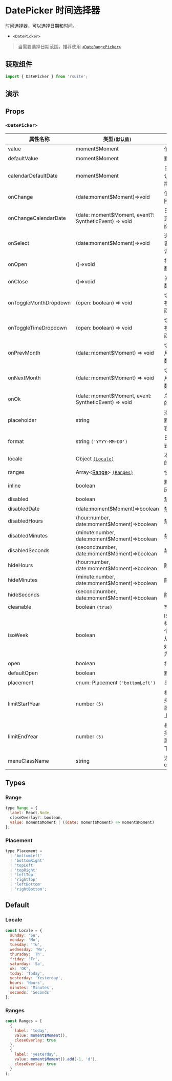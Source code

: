 # DatePicker 时间选择器

时间选择器，可以选择日期和时间。

* `<DatePicker>`

> 当需要选择日期范围，推荐使用 [`<DateRangePicker>`](./date-range-picker)

## 获取组件

```js
import { DatePicker } from 'rsuite';
```

## 演示

<!--{demo}-->

## Props

### `<DatePicker>`

| 属性名称              | 类型`(默认值)`                                           | 描述                                                      |
| --------------------- | -------------------------------------------------------- | --------------------------------------------------------- |
| value                 | moment$Moment                                            | 值`受控`                                                  |
| defaultValue          | moment$Moment                                            | 默认值                                                    |
| calendarDefaultDate   | moment$Moment                                            | 日历面板默认呈现的日期时间                                |
| onChange              | (date:moment$Moment)=>void                               | 值改变后的回调函数                                        |
| onChangeCalendarDate  | (date: moment$Moment, event?: SyntheticEvent) => void    | 日历日期改变后的回调函数                                  |
| onSelect              | (date:moment$Moment)=>void                               | 选择日期或者时间的回调函数                                |
| onOpen                | ()=>void                                                 | 打开回调函数                                              |
| onClose               | ()=>void                                                 | 关闭回调函数                                              |
| onToggleMonthDropdown | (open: boolean) => void                                  | 切换到月份视图的回调函数                                  |
| onToggleTimeDropdown  | (open: boolean) => void                                  | 切换到时间视图的回调函数                                  |
| onPrevMonth           | (date: moment$Moment) => void                            | 切换到上一月的回调函数                                    |
| onNextMonth           | (date: moment$Moment) => void                            | 切换到下一月的回调函数                                    |
| onOk                  | (date: moment$Moment, event: SyntheticEvent) => void     | 点击确定后的回调函数                                      |
| placeholder           | string                                                   | 没有值时候默认显示内容                                    |
| format                | string `('YYYY-MM-DD')`                                  | 日期显示格式化                                            |
| locale                | Object [`(Locale)`](#Locale)                             | 本地化对应的语言描述                                      |
| ranges                | Array<[Range](#Range)> [`(Ranges)`](#Ranges)             | 快捷项配置                                                |
| inline                | boolean                                                  | 默认显示日历面板                                          |
| disabled              | boolean                                                  | 禁用组件                                                  |
| disabledDate          | (date:moment$Moment)=>boolean                            | 禁用日期                                                  |
| disabledHours         | (hour:number, date:moment$Moment)=>boolean               | 禁用小时                                                  |
| disabledMinutes       | (minute:number, date:moment$Moment)=>boolean             | 禁用分钟                                                  |
| disabledSeconds       | (second:number, date:moment$Moment)=>boolean             | 禁用秒                                                    |
| hideHours             | (hour:number, date:moment$Moment)=>boolean               | 隐藏小时                                                  |
| hideMinutes           | (minute:number, date:moment$Moment)=>boolean             | 隐藏分钟                                                  |
| hideSeconds           | (second:number, date:moment$Moment)=>boolean             | 隐藏秒                                                    |
| cleanable             | boolean `(true)`                                         | 可以清除                                                  |
| isoWeek               | boolean                                                  | ISO 8601 标准， 每个日历星期从星期一开始，星期日为第 7 天 |
| open                  | boolean                                                  | 打开 (受控)                                               |
| defaultOpen           | boolean                                                  | 默认打开                                                  |
| placement             | enum: [Placement](#Placement) `('bottomLeft')`           | 显示位置                                                  |
| limitStartYear        | number `(5)`                                             | 相对当前选择日期，设置可选年份上限                        |
| limitEndYear          | number `(5)`                                             | 相对当前选择日期，设置可选年份下限                        |
| menuClassName         | string                                                   | 选项菜单的 className                                      |

## Types

### Range

```js
type Range = {
  label: React.Node,
  closeOverlay?: boolean,
  value: moment$Moment | ((date: moment$Moment) => moment$Moment)
};
```

### Placement

```js
type Placement =
  | 'bottomLeft'
  | 'bottomRight'
  | 'topLeft'
  | 'topRight'
  | 'leftTop'
  | 'rightTop'
  | 'leftBottom'
  | 'rightBottom';
```

## Default

### Locale

```js
const Locale = {
  sunday: 'Su',
  monday: 'Mo',
  tuesday: 'Tu',
  wednesday: 'We',
  thursday: 'Th',
  friday: 'Fr',
  saturday: 'Sa',
  ok: 'OK',
  today: 'Today',
  yesterday: 'Yesterday',
  hours: 'Hours',
  minutes: 'Minutes',
  seconds: 'Seconds'
};
```

### Ranges

```js
const Ranges = [
  {
    label: 'today',
    value: moment$Moment(),
    closeOverlay: true
  },
  {
    label: 'yesterday',
    value: moment$Moment().add(-1, 'd'),
    closeOverlay: true
  }
];
```
